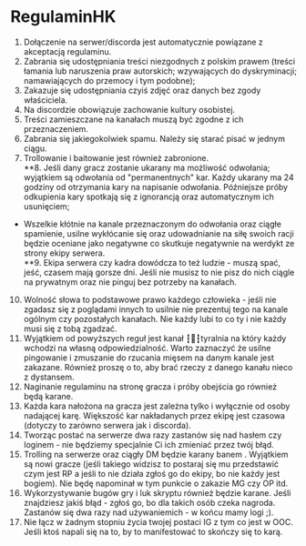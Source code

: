 # RegulaminHK

1. Dołączenie na serwer/discorda jest automatycznie powiązane z akceptacją regulaminu.  
2. Zabrania się udostępniania treści niezgodnych z polskim prawem (treści łamania lub naruszenia praw autorskich; wzywających do dyskryminacji; namawiających do przemocy i tym podobne);  
3. Zakazuje się udostępniania czyiś zdjęć oraz danych bez zgody właściciela.  
4.  Na discordzie obowiązuje zachowanie kultury osobistej.  
5. Treści zamieszczane na kanałach muszą być zgodne z ich przeznaczeniem.  
6. Zabrania się jakiegokolwiek spamu. Należy się starać pisać w jednym ciągu.  
7. Trollowanie i baitowanie jest również zabronione.  
**8. Jeśli dany gracz zostanie ukarany ma możliwość odwołania; wyjątkiem są odwołania od "permanentnych" kar. Każdy ukarany ma 24 godziny od otrzymania kary na napisanie odwołania. Późniejsze próby odkupienia kary spotkają się z ignorancją oraz automatycznym ich usunięciem;  
* Wszelkie kłótnie na kanale przeznaczonym do odwołania oraz ciągłe spamienie, usilne wykłócanie się oraz udowadnianie na siłę swoich racji będzie oceniane jako negatywne co skutkuje negatywnie na werdykt ze strony ekipy serwera.  
**9. Ekipa serwera czy kadra dowódcza to też ludzie - muszą spać, jeść, czasem mają gorsze dni. Jeśli nie musisz to nie pisz do nich ciągle na prywatnym oraz nie pinguj bez potrzeby na kanałach.  
10. Wolność słowa to podstawowe prawo każdego człowieka - jeśli nie zgadasz się z poglądami innych to usilnie nie prezentuj tego na kanale ogólnym czy pozostałych kanałach. Nie każdy lubi to co ty i nie każdy musi się z tobą zgadzać.  
11. Wyjątkiem od powyższych reguł jest kanał ┇🦽┇tyralnia na który każdy wchodzi na własną odpowiedzialność. Warto zaznaczyć że usilne pingowanie i zmuszanie do rzucania mięsem na danym kanale jest zakazane. Również proszę o to, aby brać rzeczy z danego kanału nieco z dystansem.  
12. Naginanie regulaminu na stronę gracza i próby obejścia go również będą karane.  
13. Każda kara nałożona na gracza jest zależna tylko i wyłącznie od osoby nadającej karę. Większość kar nakładanych przez ekipę jest czasowa (dotyczy to zarówno serwera jak i discorda).  
14. Tworząc postać na serwerze dwa razy zastanów się nad hasłem czy loginem - nie będziemy specjalnie Ci ich zmieniać przez twój błąd.  
15. Trolling na serwerze oraz ciągły DM będzie karany banem . Wyjątkiem są nowi gracze (jeśli takiego widzisz to postaraj się mu przedstawić czym jest RP a jeśli to nie działa zgłoś go do ekipy, bo nie każdy jest bogiem). Nie będę napominał w tym punkcie o zakazie MG czy OP itd.  
16. Wykorzystywanie bugów gry i luk skryptu również będzie karane. Jeśli znajdziesz jakiś błąd - zgłoś go, bo dla takich osób czeka nagroda. Zastanów się dwa razy nad używaniemich - w końcu mamy logi ;).  
17. Nie łącz w żadnym stopniu życia twojej postaci IG z tym co jest w OOC. Jeśli ktoś napali się na to, by to manifestować to skończy się to karą.  
